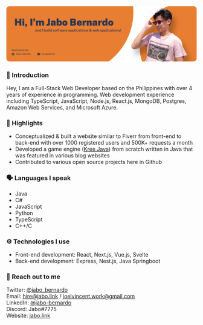 <img src="./assets/gh-banner.png"/>

### 👋 Introduction

Hey, I am a Full-Stack Web Developer based on the Philippines with over 4 years of experience in programming. Web development experience including TypeScript, JavaScript, Node.js, React.js, MongoDB, Postgres, Amazon Web Services, and Microsoft Azure.

### 🔦 Highlights
- Conceptualized & built a website similar to Fiverr from front-end to back-end with over 1000 registered users and 500K+ requests a month
- Developed a game engine ([Kree Java](https://github.com/jabo-bernardo/Kree-Java)) from scratch written in Java that was featured in various blog websites
- Contributed to various open source projects here in Github 

### 🗣 Languages I speak
- Java    
- C#
- JavaScript
- Python
- TypeScript
- C++/C

### ⚙ Technologies I use
- Front-end development: React, Next.js, Vue.js, Svelte
- Back-end development: Express, Nest.js, Java Springboot

### 📮 Reach out to me
Twitter: [@jabo_bernardo](https://twitter.com/jabo_bernardo) <br />
Email: [hire@jabo.link](mailto:hire@jabo.link) / [joelvincent.work@gmail.com](mailto:joelvincent.work@gmail.com) <br />
LinkedIn: [@jabo-bernardo](mailto:https://www.linkedin.com/in/jabo-bernardo/) <br />
Discord: Jabo#7775 <br />
Website: [jabo.link](https://jabo.link)
